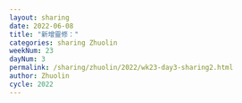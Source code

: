 ```yaml
---
layout: sharing
date: 2022-06-08
title: "新增靈修："
categories: sharing Zhuolin
weekNum: 23
dayNum: 3
permalink: /sharing/zhuolin/2022/wk23-day3-sharing2.html
author: Zhuolin
cycle: 2022
---  
```

